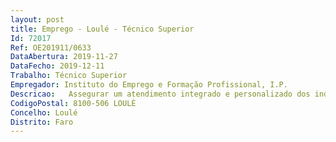```yaml
--- 
layout: post
title: Emprego - Loulé - Técnico Superior
Id: 72017
Ref: OE201911/0633
DataAbertura: 2019-11-27
DataFecho: 2019-12-11
Trabalho: Técnico Superior
Empregador: Instituto do Emprego e Formação Profissional, I.P.
Descricao:   Assegurar um atendimento integrado e personalizado dos indivíduos, empresas e entidades utentes do Centro, propiciando o apoio técnico mais adequado ao encaminhamento das solicitações que lhe sejam colocadas   Potenciar o ajustamento entre a procura e a oferta de emprego, nomeadamente através do tratamento das ofertas de emprego, seleção e recrutamento dos candidatos a emprego   Promover, apoiar e acompanhar a divulgação e execução dos programas de emprego, formação profissional e reabilitação profissional   Dinamização de sessões coletivas de natureza diversa   Gestão de programas e medidas de apoio ao emprego   Análise, prospeção e caracterização do mercado de trabalho existente nos concelhos de Loulé e Albufeira.
CodigoPostal: 8100-506 LOULÈ
Concelho: Loulé
Distrito: Faro
--- 
```

